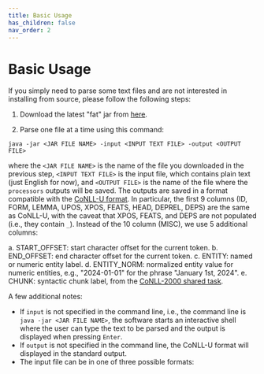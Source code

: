 ```yaml
---
title: Basic Usage
has_children: false
nav_order: 2
---
```


# Basic Usage

If you simply need to parse some text files and are not interested in installing from source, please follow the following steps:

1. Download the latest "fat" jar from [here](http://surdeanu.info/mihai/processors/processors-10.0.1-SNAPSHOT.jar).

2. Parse one file at a time using this command:
```
java -jar <JAR FILE NAME> -input <INPUT TEXT FILE> -output <OUTPUT FILE>
```
where the `<JAR FILE NAME>` is the name of the file you downloaded in the previous step, `<INPUT TEXT FILE>` is the input file, which contains plain text (just English for now), and `<OUTPUT FILE>` is the name of the file where the `processors` outputs will be saved. The outputs are saved in a format compatible with the [CoNLL-U format](https://universaldependencies.org/format.html). In particular, the first 9 columns (ID, FORM, LEMMA, UPOS, XPOS, FEATS, HEAD, DEPREL, DEPS) are the same as CoNLL-U, with the caveat that XPOS, FEATS, and DEPS are not populated (i.e., they contain `_`). Instead of the 10 column (MISC), we use 5 additional columns:

a. START_OFFSET: start character offset for the current token.
b. END_OFFSET: end character offset for the current token.
c. ENTITY: named or numeric entity label.
d. ENTITY_NORM: normalized entity value for numeric entities, e.g., "2024-01-01" for the phrase "January 1st, 2024".
e. CHUNK: syntactic chunk label, from the [CoNLL-2000 shared task](https://arxiv.org/pdf/cs/0009008).

A few additional notes:
- If `input` is not specified in the command line, i.e., the command line is `java -jar <JAR FILE NAME>`, the software starts an interactive shell where the user can type the text to be parsed and the output is displayed when pressing `Enter`.
- If `output` is not specified in the command line, the CoNLL-U format will displayed in the standard output.
- The input file can be in one of three possible formats:

